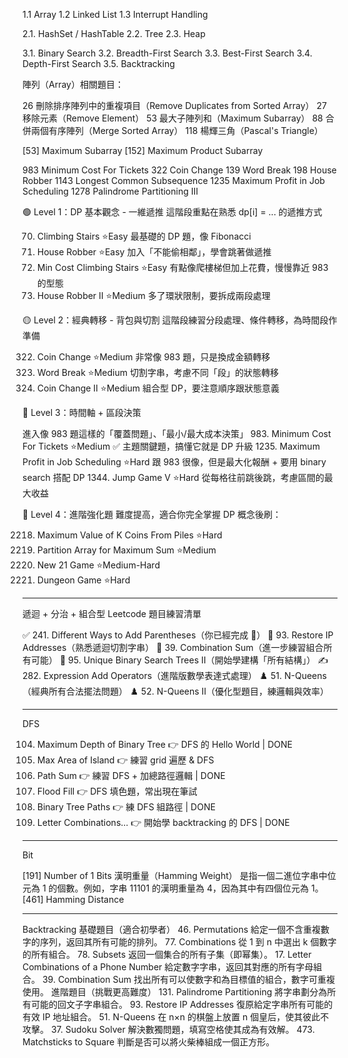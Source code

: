 1.1 Array
1.2 Linked List
1.3 Interrupt Handling

2.1. HashSet / HashTable
2.2. Tree
2.3. Heap

3.1. Binary Search
3.2. Breadth-First Search
3.3. Best-First Search
3.4. Depth-First Search
3.5. Backtracking


陣列（Array）相關題目：
<!-- https://zansy.github.io/2019/08/27/leetcode-easy/ -->

26 刪除排序陣列中的重複項目（Remove Duplicates from Sorted Array）
27 移除元素（Remove Element）
53 最大子陣列和（Maximum Subarray）
88 合併兩個有序陣列（Merge Sorted Array）
118 楊輝三角（Pascal's Triangle）


<!-- Kadane's Algorithm -->
[53] Maximum Subarray
[152] Maximum Product Subarray


<!-- DP -->

983 Minimum Cost For Tickets
322 Coin Change
139 Word Break
198 House Robber
1143 Longest Common Subsequence
1235 Maximum Profit in Job Scheduling
1278 Palindrome Partitioning III

🟢 Level 1：DP 基本觀念 - 一維遞推
這階段重點在熟悉 dp[i] = ... 的遞推方式

70. Climbing Stairs ⭐️Easy
最基礎的 DP 題，像 Fibonacci
198. House Robber ⭐️Easy
加入「不能偷相鄰」，學會跳著做遞推
746. Min Cost Climbing Stairs ⭐️Easy
有點像爬樓梯但加上花費，慢慢靠近 983 的型態
213. House Robber II ⭐️Medium
多了環狀限制，要拆成兩段處理

🟡 Level 2：經典轉移 - 背包與切割
這階段練習分段處理、條件轉移，為時間段作準備

322. Coin Change ⭐️Medium
非常像 983 題，只是換成金額轉移
139. Word Break ⭐️Medium
切割字串，考慮不同「段」的狀態轉移
518. Coin Change II ⭐️Medium
組合型 DP，要注意順序跟狀態意義

🔵 Level 3：時間軸 + 區段決策

進入像 983 題這樣的「覆蓋問題」、「最小/最大成本決策」
983. Minimum Cost For Tickets ⭐️Medium
✅ 主題關鍵題，搞懂它就是 DP 升級
1235. Maximum Profit in Job Scheduling ⭐️Hard
跟 983 很像，但是最大化報酬 + 要用 binary search 搭配 DP
1344. Jump Game V ⭐️Hard
從每格往前跳後跳，考慮區間的最大收益

🔴 Level 4：進階強化題
難度提高，適合你完全掌握 DP 概念後刷：

2218. Maximum Value of K Coins From Piles ⭐️Hard
1043. Partition Array for Maximum Sum ⭐️Medium
837. New 21 Game ⭐️Medium-Hard
174. Dungeon Game ⭐️Hard



------
遞迴 + 分治 + 組合型 Leetcode 題目練習清單

✅ 241. Different Ways to Add Parentheses（你已經完成 🎉）
🔢 93. Restore IP Addresses（熟悉遞迴切割字串）
🔁 39. Combination Sum（進一步練習組合所有可能）
🌲 95. Unique Binary Search Trees II（開始學建構「所有結構」）
✍️ 282. Expression Add Operators（進階版數學表達式處理）
♟️ 51. N-Queens（經典所有合法擺法問題）
♟️ 52. N-Queens II（優化型題目，練邏輯與效率）

------
DFS

104. Maximum Depth of Binary Tree 👉 DFS 的 Hello World | DONE
695. Max Area of Island 👉 練習 grid 遍歷 & DFS
112. Path Sum 👉 練習 DFS + 加總路徑邏輯 | DONE
733. Flood Fill 👉 DFS 填色題，常出現在筆試
257. Binary Tree Paths 👉 練 DFS 組路徑 | DONE
17. Letter Combinations... 👉 開始學 backtracking 的 DFS | DONE

------
Bit

[191] Number of 1 Bits
漢明重量（Hamming Weight） 是指一個二進位字串中位元為 1 的個數。例如，字串 11101 的漢明重量為 4，因為其中有四個位元為 1。​
[461] Hamming Distance

------
Backtracking
基礎題目（適合初學者）
46. Permutations 給定一個不含重複數字的序列，返回其所有可能的排列。
77. Combinations 從 1 到 n 中選出 k 個數字的所有組合。
78. Subsets 返回一個集合的所有子集（即幂集）。
17. Letter Combinations of a Phone Number 給定數字字串，返回其對應的所有字母組合。
39. Combination Sum 找出所有可以使數字和為目標值的組合，數字可重複使用。
進階題目（挑戰更高難度）
131. Palindrome Partitioning 將字串劃分為所有可能的回文子字串組合。
93. Restore IP Addresses 復原給定字串所有可能的有效 IP 地址組合。
51. N-Queens 在 n×n 的棋盤上放置 n 個皇后，使其彼此不攻擊。
37. Sudoku Solver 解決數獨問題，填寫空格使其成為有效解。
473. Matchsticks to Square 判斷是否可以將火柴棒組成一個正方形。